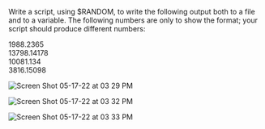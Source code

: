 Write a script, using $RANDOM, to write the following output both to a file and to a
variable. The following numbers are only to show the format; your script should
produce different numbers:

1988.2365<br/>
13798.14178<br/>
10081.134<br/>
3816.15098<br/>

![Screen Shot 05-17-22 at 03 29 PM](https://user-images.githubusercontent.com/46776355/168837788-b0e679da-a7f9-4dac-8799-3faecfa3c812.PNG)

![Screen Shot 05-17-22 at 03 32 PM](https://user-images.githubusercontent.com/46776355/168838711-08941628-6979-419c-a066-8af80b73c747.PNG)

![Screen Shot 05-17-22 at 03 33 PM](https://user-images.githubusercontent.com/46776355/168838766-582d94c5-f2f7-4536-9847-845a084a0089.PNG)
